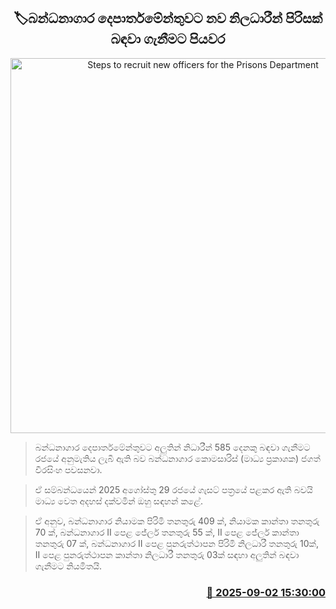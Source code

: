 <p align='center'><b><h2 align='center' title='Steps to recruit new officers for the Prisons Department'>🏷බන්ධනාගාර දෙපාර්තමේන්තුවට නව නිලධාරීන් පිරිසක් බඳවා ගැනීමට පියවර</h2></b></p>
<p align='center'><img src='https://helakuru.sgp1.cdn.digitaloceanspaces.com/esana/images/lib/prison-department-archived.jpg' width='600' alt='Steps to recruit new officers for the Prisons Department'></p>

> බන්ධනාගාර දෙපාර්තමේන්තුවට අලුතින් නිධාරීන් 585 දෙනකු බඳවා ගැනීමට රජයේ අනුමැතිය ලැබී ඇති බව බන්ධනාගාර කොමසාරිස් (මාධ්‍ය ප්‍රකාශක) ජගත් වීරසිංහ පවසනවා.

> ඒ සම්බන්ධයෙන් 2025 අගෝස්තු 29 රජයේ ගැසට් පත්‍රයේ පළකර ඇති බවයි මාධ්‍ය වෙත අදහස් දක්වමින් ඔහු සඳහන් කළේ.

> ඒ අනුව, බන්ධනාගාර නියාමක පිරිමි තනතුරු 409 ක්, නියාමක කාන්තා තනතුරු 70 ක්, බන්ධනාගාර II පෙළ ජේලර් තනතුරු 55 ක්, II පෙළ ජේලර් කාන්තා තනතුරු 07 ක්, බන්ධනාගාර II පෙළ පුනරුත්ථාපන පිරිමි නිලධාරී තනතුරු 10ක්, II පෙළ පුනරුත්ථාපන කාන්තා නිලධාරී තනතුරු 03ක් සඳහා අලුතින් බඳවා ගැනීමට නියමිතයි.



<h3 align='right'><a href='https://www.helakuru.lk/esana/p/113273/'>📅 2025-09-02 15:30:00</a></h3>
